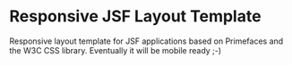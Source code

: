 # Responsive JSF Layout Template

Responsive layout template for JSF applications based on Primefaces and the W3C CSS library. Eventually it will be mobile ready ;-)

